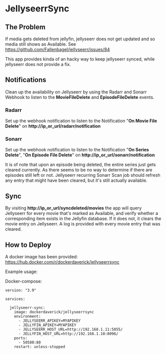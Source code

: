 # JellyseerrSync

## The Problem
If media gets deleted from jellyfin, jellyseerr does not get updated and so media still shows as Available. See https://github.com/Fallenbagel/jellyseerr/issues/84

This app provides kinda of an hacky way to keep jellyseerr synced, while jellyseerr does not provide a fix.

## Notifications
Clean up the availability on Jellyseerr by using the Radarr and Sonarr Webhook to listen to the **MovieFileDelete** and **EpisodeFileDelete** events.

### Radarr

Set up the webhook notification to listen to the Notification "**On Movie File Delete**" on **http://ip_or_url/radarr/notification**

### Sonarr

Set up the webhook notification to listen to the Notification "**On Series Delete**", "**On Episode File Delete**" on **http://ip_or_url/sonarr/notification**

It is of note that upon an episode being deleted, the entire series just gets cleared currently. As there seems to be no way to determine if there are episodes still left or not. Jellyseerr recurring Sonarr Scan
job should refresh any entry that might have been cleared, but it's still actually available.

## Sync
By visiting **http://ip_or_url/syncdeleted/movies** the app will query Jellyseerr for every movie that's marked as Available, and verify whether a corresponding item exists in the Jellyfin database. If it does not, it clears the movie entry on Jellyseerr. 
A log is provided with every movie entry that was cleared.

## How to Deploy
A docker image has been provided: 
https://hub.docker.com/r/dockerdaverick/jellyseerrsync

Example usage:

Docker-compose:
```
version: "3.9"

services:

  jellyseerr-sync:
    image: dockerdaverick/jellyseerrsync
    environment:
      - JELLYSEERR_APIKEY=MYAPIKEY
      - JELLYFIN_APIKEY=MYAPIKEY
      - JELLYSEERR_HOST_URL=http://192.168.1.11:5055/
      - JELLYFIN_HOST_URL=http://192.168.1.10:8096/
    ports:
      - 50580:80
    restart: unless-stopped
```

